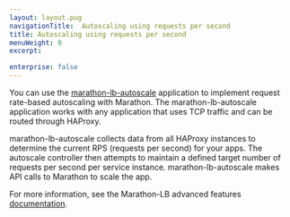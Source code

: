 ```yaml
---
layout: layout.pug
navigationTitle:  Autoscaling using requests per second
title: Autoscaling using requests per second
menuWeight: 0
excerpt:

enterprise: false
---
```


<!-- This source repo for this topic is https://github.com/dcos/dcos-docs -->


You can use the [marathon-lb-autoscale](https://github.com/mesosphere/marathon-lb-autoscale) application to implement request rate-based autoscaling with Marathon. The marathon-lb-autoscale application works with any application that uses TCP traffic and can be routed through HAProxy.

marathon-lb-autoscale collects data from all HAProxy instances to determine the current RPS (requests per second) for your apps. The autoscale controller then attempts to maintain a defined target number of requests per second per service instance. marathon-lb-autoscale makes API calls to Marathon to scale the app.

For more information, see the Marathon-LB advanced features [documentation](/1.8/usage/service-discovery/marathon-lb/advanced/).
